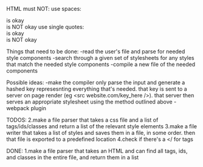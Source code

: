 HTML must NOT:
  use spaces:
    <div class="container"></div> is okay
    <div class = "container"></div> is NOT okay
  use single quotes:
    <div class="container"></div> is okay
    <div class='container'></div> is NOT okay

Things that need to be done:
  -read the user's file and parse for needed style components
  -search through a given set of stylesheets for any styles that match
   the needed style components
  -compile a new file of the needed components

Possible ideas:
  -make the compiler only parse the input and generate a hashed key
   represesnting everything that's needed. that key is sent to a server
   on page render (eg <src website.com/key_here />). that server then serves
   an appropriate stylesheet using the method outlined above
  -webpack plugin

TODOS:
2.make a file parser that takes a css file and a list of tags/ids/classes and
  return a list of the relevant style elements
3.make a file writer that takes a list of styles and saves them in a file, in
  some order. then that file is exported to a predefined location
4.check if there's a </ for tags

DONE:
1.make a file parser that takes an HTML and can find all tags,
  ids, and classes in the entire file, and return them in a list
